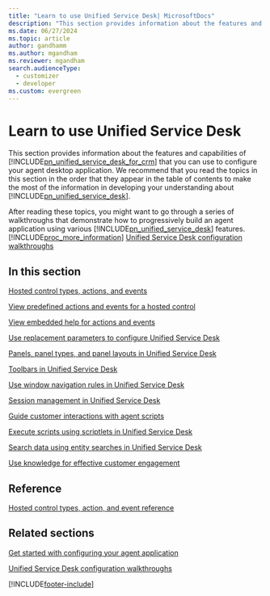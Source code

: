 ```yaml
---
title: "Learn to use Unified Service Desk| MicrosoftDocs"
description: "This section provides information about the features and capabilities of Unified Service Desk that you can use to configure your agent desktop application."
ms.date: 06/27/2024
ms.topic: article
author: gandhamm
ms.author: mgandham
ms.reviewer: mgandham
search.audienceType: 
  - customizer
  - developer
ms.custom: evergreen
---
```

# Learn to use Unified Service Desk
This section provides information about the features and capabilities of [!INCLUDE[pn_unified_service_desk_for_crm](../includes/pn-unified-service-desk-for-crm.md)] that you can use to configure your agent desktop application. We recommend that you read the topics in this section in the order that they appear in the table of contents to make the most of the information in developing your understanding about [!INCLUDE[pn_unified_service_desk](../includes/pn-unified-service-desk.md)].  
  
 After reading these topics, you might want to go through a series of walkthroughs that demonstrate how to progressively build an agent application using various [!INCLUDE[pn_unified_service_desk](../includes/pn-unified-service-desk.md)] features. [!INCLUDE[proc_more_information](../includes/proc-more-information.md)] [Unified Service Desk configuration walkthroughs](../unified-service-desk/unified-service-desk-configuration-walkthroughs.md)  
  
## In this section  
 [Hosted control types, actions, and events](../unified-service-desk/hosted-control-types-actions-events.md)  
  
 [View predefined actions and events for a hosted control](../unified-service-desk/view-predefined-actions-events-hosted-control.md)  
  
 [View embedded help for actions and events](../unified-service-desk/view-embedded-help-for-actions-and-events.md)  
  
 [Use replacement parameters to configure Unified Service Desk](../unified-service-desk/use-replacement-parameters-configure-unified-service-desk.md)  
  
 [Panels, panel types, and panel layouts in Unified Service Desk](../unified-service-desk/panels-panel-types-panel-layouts.md)  
  
 [Toolbars in Unified Service Desk](../unified-service-desk/toolbars-unified-service-desk.md)  
  
 [Use window navigation rules in Unified Service Desk](../unified-service-desk/use-window-navigation-rules-unified-service-desk.md)  
  
 [Session management in Unified Service Desk](../unified-service-desk/session-management-unified-service-desk.md)  
  
 [Guide customer interactions with agent scripts](../unified-service-desk/guide-customer-interactions-agent-scripts.md)  
  
 [Execute scripts using scriptlets in Unified Service Desk](../unified-service-desk/execute-scripts-using-scriptlets-unified-service-desk.md)  
  
 [Search data using entity searches in Unified Service Desk](../unified-service-desk/search-data-entity-searches.md)  
  
 [Use knowledge for effective customer engagement](../unified-service-desk/use-dynamics-365-knowledge-effective-customer-engagement.md)  
  
## Reference  
 [Hosted control types, action, and event reference](../unified-service-desk/hosted-control-types-action-event-reference.md)  
  
## Related sections  
 [Get started with configuring your agent application](../unified-service-desk/get-started-configuring-agent-application.md)  
  
 [Unified Service Desk configuration walkthroughs](../unified-service-desk/unified-service-desk-configuration-walkthroughs.md)


[!INCLUDE[footer-include](../includes/footer-banner.md)]
